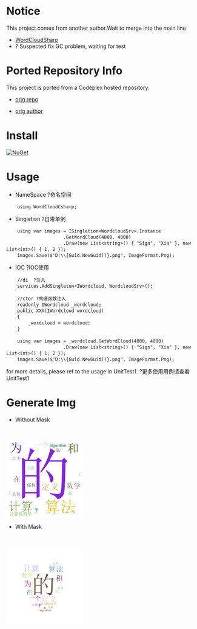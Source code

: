 # Notice
This project comes from another author.Wait to merge into the main line

* [WordCloudSharp](https://github.com/AmmRage/WordCloudSharp)
* ?  Suspected fix GC problem, waiting for test

# Ported Repository Info

This project is ported from a Codeplex hosted repository.

* [orig repo](http://wordcloud.codeplex.com/)

* [orig author](http://www.codeplex.com/site/users/view/briancullen)

# Install

[![NuGet](https://img.shields.io/nuget/v/WordCloudCsharp.svg)](https://www.nuget.org/packages/WordCloudCsharp)

# Usage
* NameSpace ?命名空间
```
    using WordCloudCsharp;
```
* Singletion ?自带单例
```
    using var images = ISingletion<WordcloudSrv>.Instance
                     .GetWordCloud(4000, 4000)
                     .Draw(new List<string>() { "Sign", "Xia" }, new List<int>() { 1, 2 });
    images.Save($"D:\\{Guid.NewGuid()}.png", ImageFormat.Png);
```
* IOC ?IOC使用
```
    //di  ?注入
    services.AddSingleton<IWordcloud, WordcloudSrv>();

    //ctor ?构造函数注入
    readonly IWordcloud _wordcloud;
    public XXX(IWordcloud wordcloud)
    {
        _wordcloud = wordcloud;
    }
    
    using var images = _wordcloud.GetWordCloud(4000, 4000)
                     .Draw(new List<string>() { "Sign", "Xia" }, new List<int>() { 1, 2 });
    images.Save($"D:\\{Guid.NewGuid()}.png", ImageFormat.Png);
```
for more details, please ref to the usage in UnitTest1. ?更多使用用例请查看 UnitTest1

# Generate Img

* Without Mask
<br />
<br />
<img width="200" src="test/TestProject/Output/7c382f5e-dc25-446a-a74b-a0db2b8b1edf.png" alt="7c382f5e-dc25-446a-a74b-a0db2b8b1edf.png">

* With Mask
<br />
<br />
<img width="200" src="test/TestProject/Output/4a05f0b6-ef03-4a18-81d2-2119ce0b1da6.png" alt="4a05f0b6-ef03-4a18-81d2-2119ce0b1da6.png">